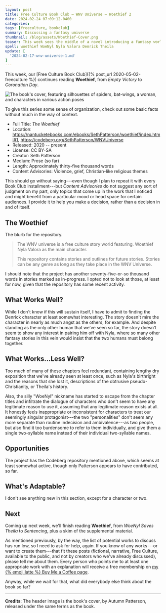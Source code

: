 ```yaml
---
layout: post
title: Free Culture Book Club — WNV Universe — Woethief 2
date: 2024-02-24 07:09:12-0400
categories:
tags: [freeculture, bookclub]
summary: Discussing a fantasy universe
thumbnail: /blog/assets/Woethief-Cover.png
teaser: This week sees the middle of a novel introducing a fantasy world.
spell: woethief WoeNyl Nyla Valora Denrick Theila
update: [
  '2024-02-17-wnv-universe-1.md'
]
---
```


This week, our [Free Culture Book Club]({% post_url 2020-05-02-freeculture %}) continues reading **Woethief**, from *Empty Victory* to *Coronation Day*.

![The book's cover, featuring silhouettes of spiders, bat-wings, a woman, and characters in various action poses](/blog/assets/Woethief-Cover.png "Will this cover prove itself as recounting the plot faster than the book itself?  Time will tell...")

To give this series some sense of organization, check out some basic facts without much in the way of context.

 * Full Title:  *The Woethief*
 * Location:  <https://nantucketebooks.com/ebooks/SethPatterson/woethief/index.html#1>, <https://codeberg.org/SethPatterson/WNVUniverse>
 * Released:  2020 -- present
 * License:  CC BY-SA
 * Creator:  Seth Patterson
 * Medium:  Prose (so far)
 * Length:  Approximately thirty-five thousand words
 * Content Advisories:  Violence, grief, Christian-like religious themes

This should go without saying---even though I plan to repeat it with every Book Club installment---but *Content Advisories* do not suggest any sort of judgment on my part, only topics that come up in the work that I noticed and might benefit from a particular mood or head space for certain audiences.  I provide it to help you make a decision, rather than a decision in and of itself.

## The Woethief

The blurb for the repository.

 > The WNV universe is a free culture story world featuring. Woethief Nyla Valora as the main character.
 >
 > This repository contains stories and outlines for future stories. Stories can be any genre as long as they take place in the WNV Universe.

I should note that the project has another seventy-five-or-so thousand words in stories marked as in-progress.  I opted not to look at those, at least for now, given that the repository has some recent activity.

## What Works Well?

While I don't know if this will sustain itself, I have to admit to finding the Denrick character at least somewhat interesting.  The story doesn't mire the character in nearly as much angst as the others, for example.  And despite standing as the only other human that we've seen so far, the story doesn't seem to show any interest in pairing him off with Nyla, where so many other fantasy stories in this vein would insist that the two humans must belong together.

## What Works...Less Well?

Too much of many of these chapters feel redundant, containing lengthy dry exposition that we've already seen at least once, such as Nyla's birthright and the reasons that she lost it, descriptions of the obtrusive pseudo-Christianity, or Theila's history.

Also, the silly "WoeNyl" nickname has started to escape from the chapter titles and infiltrate the dialogue of characters who don't seem to have any legitimate reason to use it, assuming that any legitimate reason exists at all.  It honestly feels inappropriate or inconsistent for characters to treat our seemingly singular protagonist---the two "personalities" don't seem any more separate than routine indecision and ambivalence---as two people, but also find it too burdensome to refer to them individually, and give them a single two-syllable name instead of their individual two-syllable names.

## Opportunities

The project has the Codeberg repository mentioned above, which seems at least somewhat active, though only Patterson appears to have contributed, so far.

## What's Adaptable?

I don't see anything new in this section, except for a character or two.

## Next

Coming up next week, we'll finish reading **Woethief**, from *WoeNyl Saves Theila* to *Sentencing*, plus a skim of the supplemental material.

As mentioned previously, by the way, the list of potential works to discuss has run low, so I need to ask for help, again.  If you know of any works---or want to create them---that fit these posts (fictional, narrative, Free Culture, available to the public, and not by creators who we've already discussed), please tell me about them.  Every person who points me to at least one appropriate work with an explanation will receive a free membership on [my {% emoji latte %} Buy Me a Coffee page](https://buymeacoffee.com/jcolag).

Anyway, while we wait for that, what did everybody else think about the book so far?

* * *

**Credits**:  The header image is the book's cover, by Autumn Patterson, released under the same terms as the book.
